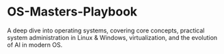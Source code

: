 # OS-Masters-Playbook
A deep dive into operating systems, covering core concepts, practical system administration in Linux &amp; Windows, virtualization, and the evolution of AI in modern OS.

